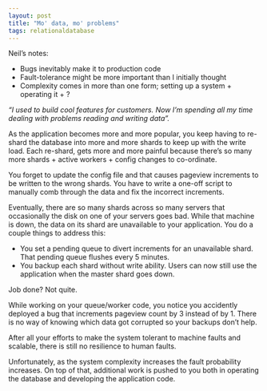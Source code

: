 ```yaml
---
layout: post
title: "Mo' data, mo' problems"
tags: relationaldatabase
---
```


Neil’s notes:
* Bugs inevitably make it to production code
* Fault-tolerance might be more important than I initially thought
* Complexity comes in more than one form; setting up a system + operating it + ?

_“I used to build cool features for customers. Now I’m spending all my time dealing with problems reading and writing data”._

As the application becomes more and more popular, you keep having to re-shard the database into more and more shards to keep up with the write load. Each re-shard, gets more and more painful because there’s so many more shards + active workers + config changes to co-ordinate. 

You forget to update the config file and that causes pageview increments to be written to the wrong shards. You have to write a one-off script to manually comb through the data and fix the incorrect increments.

Eventually, there are so many shards across so many servers that occasionally the disk on one of your servers goes bad. While that machine is down, the data on its shard are unavailable to your application. You do a couple things to address this:

* You set a pending queue to divert increments for an unavailable shard. That pending queue flushes every 5 minutes. 
* You backup each shard without write ability. Users can now still use the application when the master shard goes down. 

Job done? Not quite.

While working on your queue/worker code, you notice you accidently deployed a bug that increments pageview count by 3 instead of by 1. There is no way of knowing which data got corrupted so your backups don’t help.

After all your efforts to make the system tolerant to machine faults and scalable, there is still no resilience to human faults. 

Unfortunately, as the system complexity increases the fault probability increases. On top of that, additional work is pushed to you both in operating the database and developing the application code.

